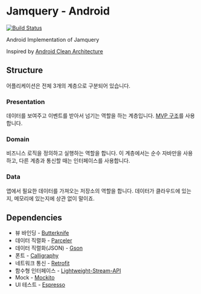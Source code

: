 # Jamquery - Android

[![Build Status](https://www.bitrise.io/app/8107ac3245a57db7/status.svg?token=4hSALOUtuV9b0g-cCivqDA&branch=master)](https://www.bitrise.io/app/8107ac3245a57db7)

Android Implementation of Jamquery

Inspired by [Android Clean Architecture](https://github.com/android10/Android-CleanArchitecture)


## Structure

어플리케이션은 전체 3개의 계층으로 구분되어 있습니다.

### Presentation

데이터를 보여주고 이벤트를 받아서 넘기는 역할을 하는 계층입니다.
[MVP 구조](https://github.com/googlesamples/android-architecture/tree/todo-mvp/)를 사용합니다.

### Domain

비즈니스 로직을 정의하고 실행하는 역할을 합니다.
이 계층에서는 순수 자바만을 사용하고, 다른 계층과 통신할 때는 인터페이스를 사용합니다.

### Data

앱에서 필요한 데이터를 가져오는 저장소의 역할을 합니다.
데이터가 클라우드에 있는지, 메모리에 있는지에 상관 없이 말이죠.


## Dependencies

- 뷰 바인딩 - [Butterknife](https://github.com/JakeWharton/butterknife)
- 데이터 직렬화 - [Parceler](https://github.com/johncarl81/parceler)
- 데이터 직렬화(JSON) - [Gson](https://github.com/google/gson)
- 폰트 - [Calligraphy](https://github.com/chrisjenx/Calligraphy)
- 네트워크 통신 - [Retrofit](https://github.com/square/retrofit)
- 함수형 인터페이스 - [Lightweight-Stream-API](https://github.com/aNNiMON/Lightweight-Stream-API)
- Mock - [Mockito](https://github.com/mockito/mockito)
- UI 테스트 - [Espresso](https://developer.android.com/training/testing/espresso/index.html)